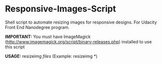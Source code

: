 # Responsive-Images-Script
Shell script to automate resizing images for responsive designs. For Udacity Front End Nanodegree program.

__IMPORTANT:__ You must have ImageMagick (http://www.imagemagick.org/script/binary-releases.php) installed to use this script

__USAGE:__ resizeimg _files_ (Example: resizeimg *)

